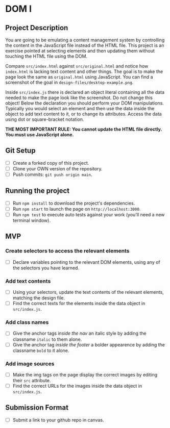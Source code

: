 # DOM I

## Project Description

You are going to be emulating a content management system by controlling the content in the JavaScript file instead of the HTML file. This project is an exercise pointed at selecting elements and then updating them without touching the HTML file using the DOM.

Compare `src/index.html` against `src/original.html` and notice how `index.html` is lacking text content and other things. The goal is to make the page look the same as `original.html` using JavaScript. You can find a screenshot of the goal in `design-files/desktop-example.png`.

Inside `src/index.js` there is declared an object literal containing all the data needed to make the page look like the screenshot. Do not change this object! Below the declaration you should perform your DOM manipulations. Typically you would select an element and then use the data inside the object to add text content to it, or to change its attributes. Access the data using dot or square-bracket notation.

**THE MOST IMPORTANT RULE: You cannot update the HTML file directly. You must use JavaScript alone.**

## Git Setup

* [ ] Create a forked copy of this project.
* [ ] Clone your OWN version of the repository.
* [ ] Push commits: `git push origin main`.

## Running the project

* [ ] Run `npm install` to download the project's dependencies.
* [ ] Run `npm start` to launch the page on `http://localhost:3000`.
* [ ] Run `npm test` to execute auto tests against your work (you'll need a new terminal window).

## MVP

### Create selectors to access the relevant elements

* [ ] Declare variables pointing to the relevant DOM elements, using any of the selectors you have learned.

### Add text contents

* [ ] Using your selectors, update the text contents of the relevant elements, matching the design file.
* [ ] Find the correct texts for the elements inside the data object in `src/index.js`.

### Add class names

* [ ] Give the anchor tags _inside the nav_ an italic style by adding the classname `italic` to them alone.
* [ ] Give the anchor tag _inside the footer_ a bolder appearence by adding the classname `bold` to it alone.

### Add image sources

* [ ] Make the img tags on the page display the correct images by editing their `src` attribute.
* [ ] Find the correct URLs for the images inside the data object in `src/index.js`.

## Submission Format

* [ ] Submit a link to your github repo in canvas.




